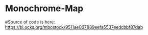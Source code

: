# Monochrome-Map
#Source of code is here: https://bl.ocks.org/mbostock/9511ae067889eefa5537eedcbbf87dab
